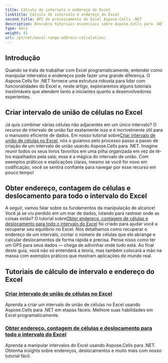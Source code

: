 ```yaml
---
title: Cálculo de intervalo e endereço do Excel
linktitle: Cálculo de intervalo e endereço do Excel
second_title: API de processamento do Excel Aspose.Cells .NET
description: Descubra tutoriais essenciais sobre Aspose.Cells para .NET, abrangendo criação de intervalos no Excel, cálculo de endereços e manipulações avançadas com facilidade.
type: docs
weight: 41
url: /pt/net/excel-range-address-calculation/
---
```

## Introdução

Quando se trata de trabalhar com Excel programaticamente, entender como manipular intervalos e endereços pode fazer uma grande diferença. O Aspose.Cells for .NET fornece uma estrutura robusta para lidar com funcionalidades do Excel e, neste artigo, exploraremos alguns tutoriais inestimáveis que atendem tanto a iniciantes quanto a desenvolvedores experientes.

## Criar intervalo de união de células no Excel

 Já quis combinar várias células não adjacentes em um único intervalo? O recurso de intervalo de união faz exatamente isso e é incrivelmente útil para o manuseio eficiente de dados. Em nosso tutorial sobre[Criar intervalo de união de células no Excel](./create-union-range-of-cells-in-excel/), nós o guiamos pelo processo passo a passo de criação de um intervalo de união usando Aspose.Cells para .NET. Imagine reunir todos os seus livros favoritos em uma pilha organizada em vez de tê-los espalhados pela sala; essa é a mágica do intervalo de união. Com exemplos práticos e explicações claras, mesmo se você for novo em codificação, você se sentirá confiante para navegar por esse recurso em pouco tempo!

## Obter endereço, contagem de células e deslocamento para todo o intervalo do Excel

 A seguir, vamos falar sobre os fundamentos da manipulação de alcance! Você já se viu perdido em um mar de dados, lutando para rastrear onde as coisas estão? O tutorial sobre[Obter endereço, contagem de células e deslocamento para todo o intervalo do Excel](./get-address-cell-count-and-offset-for-entire-excel-range/) foi criado para ajudar você a recuperar seu equilíbrio no Excel. Nós detalhamos como recuperar o endereço de um intervalo, contar o número de células que ele abrange e calcular deslocamentos de forma rápida e precisa. Pense nisso como ter um GPS para seus dados — chega de adivinhar onde tudo está. Ao final deste guia, você não só entenderá a teoria, mas também colocará a mão na massa com exemplos práticos que mostram aplicações do mundo real.


## Tutoriais de cálculo de intervalo e endereço do Excel
### [Criar intervalo de união de células no Excel](./create-union-range-of-cells-in-excel/)
Aprenda a criar um intervalo de união de células no Excel usando Aspose.Cells para .NET em etapas fáceis. Melhore suas habilidades em Excel programaticamente.
### [Obter endereço, contagem de células e deslocamento para todo o intervalo do Excel](./get-address-cell-count-and-offset-for-entire-excel-range/)
Aprenda a manipular intervalos do Excel usando Aspose.Cells para .NET. Obtenha insights sobre endereços, deslocamentos e muito mais com nosso tutorial fácil.